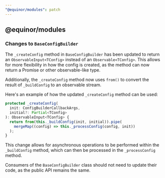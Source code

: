 ```yaml
---
"@equinor/modules": patch
---
```


## @equinor/modules

### Changes to `BaseConfigBuilder`

The `_createConfig` method in `BaseConfigBuilder` has been updated to return an `ObservableInput<TConfig>` instead of an `Observable<TConfig>`. 
This allows for more flexibility in how the config is created, as the method can now return a Promise or other observable-like type.

Additionally, the `_createConfig` method now uses `from()` to convert the result of `_buildConfig` to an observable stream.

Here's an example of how the updated `_createConfig` method can be used:

```typescript
protected _createConfig(
  init: ConfigBuilderCallbackArgs,
  initial?: Partial<TConfig>
): ObservableInput<TConfig> {
  return from(this._buildConfig(init, initial)).pipe(
    mergeMap((config) => this._processConfig(config, init))
  );
}
```

This change allows for asynchronous operations to be performed within the `_buildConfig` method, which can then be processed in the `_processConfig` method.

Consumers of the `BaseConfigBuilder` class should not need to update their code, as the public API remains the same.